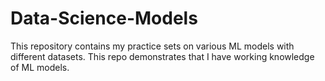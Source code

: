 # Data-Science-Models
This repository contains my practice sets on various ML models with different datasets. This repo demonstrates that I have working knowledge of ML models.
